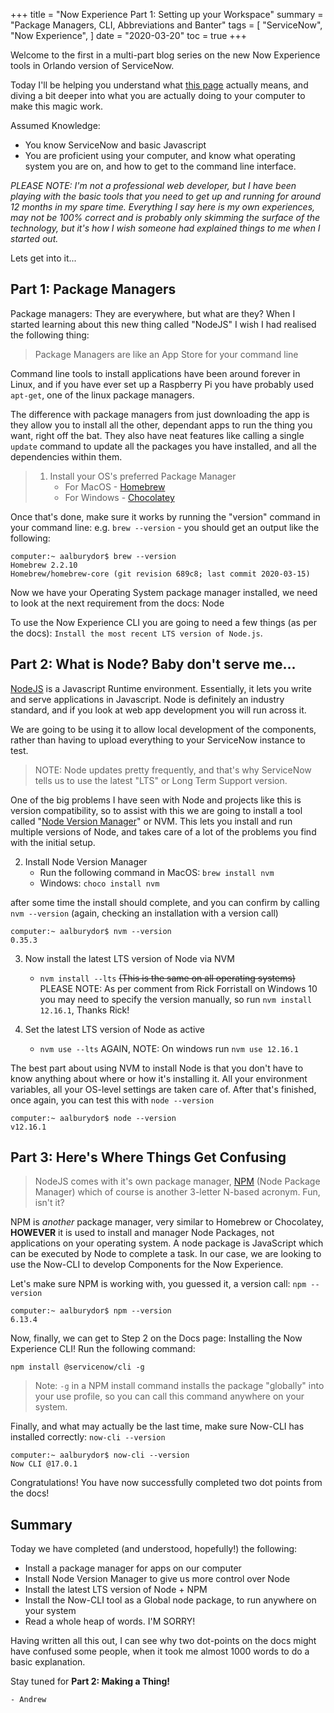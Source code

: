 +++
title = "Now Experience Part 1: Setting up your Workspace"
summary = "Package Managers, CLI, Abbreviations and Banter"
tags = [
    "ServiceNow",
    "Now Experience",
]
date = "2020-03-20"
toc = true
+++

Welcome to the first in a multi-part blog series on the new Now Experience tools in Orlando version of ServiceNow. 

Today I'll be helping you understand what [this page](https://docs.servicenow.com/bundle/orlando-servicenow-platform/page/build/components/task/set-up-environment.html) actually means, and diving a bit deeper into what you are actually doing to your computer to make this magic work.

Assumed Knowledge:
- You know ServiceNow and basic Javascript
- You are proficient using your computer, and know what operating system you are on, and how to get to the command line interface.

*PLEASE NOTE: I'm not a professional web developer, but I have been playing with the basic tools that you need to get up and running for around 12 months in my spare time. Everything I say here is my own experiences, may not be 100% correct and is probably only skimming the surface of the technology, but it's how I wish someone had explained things to me when I started out.*

Lets get into it...

## Part 1: Package Managers

Package managers: They are everywhere, but what are they? When I started learning about this new thing called "NodeJS" I wish I had realised the following thing:

> Package Managers are like an App Store for your command line

Command line tools to install applications have been around forever in Linux, and if you have ever set up a Raspberry Pi you have probably used `apt-get`, one of the linux package managers. 

The difference with package managers from just downloading the app is they allow you to install all the other, dependant apps to run the thing you want, right off the bat. They also have neat features like calling a single `update` command to update all the packages you have installed, and all the dependencies within them.

>1. Install your OS's preferred Package Manager
>       - For MacOS - [Homebrew](https://brew.sh/)
>       - For Windows - [Chocolatey](https://chocolatey.org/)

Once that's done, make sure it works by running the "version" command in your command line: e.g. `brew --version` - you should get an output like the following:

```
computer:~ aalburydor$ brew --version
Homebrew 2.2.10
Homebrew/homebrew-core (git revision 689c8; last commit 2020-03-15)
```

Now we have your Operating System package manager installed, we need to look at the next requirement from the docs: Node

To use the Now Experience CLI you are going to need a few things (as per the docs): `Install the most recent LTS version of Node.js`.

## Part 2: What is Node? Baby don't serve me...

[NodeJS](https://nodejs.org/en/) is a Javascript Runtime environment. Essentially, it lets you write and serve applications in Javascript. Node is definitely an industry standard, and if you look at web app development you will run across it. 

We are going to be using it to allow local development of the components, rather than having to upload everything to your ServiceNow instance to test. 

> NOTE: Node updates pretty frequently, and that's why ServiceNow tells us to use the latest "LTS" or Long Term Support version.

One of the big problems I have seen with Node and projects like this is version compatibility, so to assist with this we are going to install a tool called "[Node Version Manager](https://github.com/nvm-sh/nvm)" or NVM. This lets you install and run multiple versions of Node, and takes care of a lot of the problems you find with the initial setup.

2. Install Node Version Manager
    * Run the following command in MacOS: `brew install nvm`
    * Windows: `choco install nvm`

after some time the install should complete, and you can confirm by calling `nvm --version` (again, checking an installation with a version call)

```
computer:~ aalburydor$ nvm --version
0.35.3
```

3. Now install the latest LTS version of Node via NVM
   * `nvm install --lts` ~~(This is the same on all operating systems)~~ PLEASE NOTE: As per comment from Rick Forristall on Windows 10 you may need to specify the version manually, so run `nvm install 12.16.1`, Thanks Rick!

4. Set the latest LTS version of Node as active
   * `nvm use --lts` AGAIN, NOTE: On windows run `nvm use 12.16.1`

The best part about using NVM to install Node is that you don't have to know anything about where or how it's installing it. All your environment variables, all your OS-level settings are taken care of. After that's finished, once again, you can test this with `node --version`

```
computer:~ aalburydor$ node --version
v12.16.1
```

## Part 3: Here's Where Things Get Confusing

> NodeJS comes with it's own package manager, [NPM](https://www.npmjs.com/) (Node Package Manager) which of course is another 3-letter N-based acronym. Fun, isn't it?

NPM is *another* package manager, very similar to Homebrew or Chocolatey, **HOWEVER** it is used to install and manager Node Packages, not applications on your operating system. A node package is JavaScript which can be executed by Node to complete a task. In our case, we are looking to use the Now-CLI to develop Components for the Now Experience.

Let's make sure NPM is working with, you guessed it, a version call: `npm --version`

```
computer:~ aalburydor$ npm --version
6.13.4
```

Now, finally, we can get to Step 2 on the Docs page: Installing the Now Experience CLI! Run the following command: 

`npm install @servicenow/cli -g`

> Note: `-g` in a NPM install command installs the package "globally" into your use profile, so you can call this command anywhere on your system.

Finally, and what may actually be the last time, make sure Now-CLI has installed correctly: `now-cli --version`

```
computer:~ aalburydor$ now-cli --version
Now CLI @17.0.1
```

Congratulations! You have now successfully completed two dot points from the docs!

## Summary 

Today we have completed (and understood, hopefully!) the following:
- Install a package manager for apps on our computer
- Install Node Version Manager to give us more control over Node
- Install the latest LTS version of Node + NPM
- Install the Now-CLI tool as a Global node package, to run anywhere on your system
- Read a whole heap of words. I'M SORRY!

Having written all this out, I can see why two dot-points on the docs might have confused some people, when it took me almost 1000 words to do a basic explanation. 

Stay tuned for **Part 2: Making a Thing!**

`- Andrew `